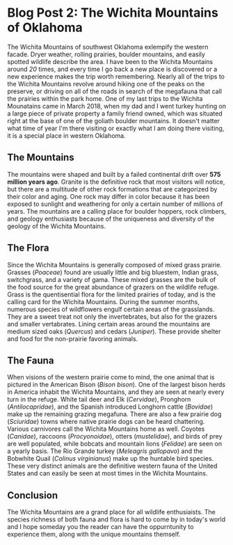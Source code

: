 # Blog Post 2: The Wichita Mountains of Oklahoma

The Wichita Mountains of southwest Oklahoma exlempify the western facade. Dryer weather, rolling prairies, boulder mountains, and easily spotted wildlife describe the area. I have been to the Wichita Mountains around *20* times, and every time I go back a new place is discovered or a new experience makes the trip worth remembering. Nearly all of the trips to the Wichita Mountains revolve around hiking one of the peaks on the preserve, or driving on all of the roads in search of the megafauna that call the prairies within the park home. One of my last trips to the Wichita Mounatains came in March 2018, when my dad and I went turkey hunting on a large piece of private property a family friend owned, which was situated right at the base of one of the goliath boulder mountains. It doesn't matter what time of year I'm there visiting or exactly what I am doing there visiting, it is a special place in western Oklahoma. 

## The Mountains

The mountains were shaped and built by a failed continental drift over **575 million years ago**. Granite is the definitive rock that most visitors will notice, but there are a multitude of other rock formations that are categorized by their color and aging. One rock may differ in color because it has been exposed to sunlight and weathering for only a certain number of millions of years. The mountains are a calling place for boulder hoppers, rock climbers, and geology enthusiasts because of the uniqueness and diversity of the geology of the Wichita Mountains. 

## The Flora

Since the Wichita Mountains is generally composed of mixed grass prairie. Grasses (*Poaceae*) found are usually little and big bluestem, Indian grass, switchgrass, and a variety of gama. These mixed grasses are the bulk of the food source for the great abundance of grazers on the wildlife refuge. Grass is the quentisential flora for the limited prairies of today, and is the calling card for the Wichita Mountains. During the summer months, numerous species of wildflowers engulf certain areas of the grasslands. They are a sweet treat not only the invertebrates, but also for the grazers and smaller vertabrates. Lining certain areas around the mountains are medium sized oaks (*Quercus*) and  cedars (*Juniper*). These provide shelter and food for the non-prairie favoring animals. 

## The Fauna

When visions of the western prairie come to mind, the one animal that is pictured in the American Bison (*Bison bison*). One of the largest bison herds in America inhabit the Wichita Mountains, and they are seen at nearly every turn in the refuge. White tail deer and Elk (*Cervidae*), Pronghorn (*Antilocapridae*),  and the Spanish introduced Longhorn cattle (*Bovidae*) make up the remaining grazing megafuna. There are also a few prairie dog (*Sciuridae*) towns where native prairie dogs can be heard chattering. Various carnivores call the Wichita Mountains home as well. Coyotes (*Canidae*), raccoons (*Procyonoidae*), otters (*mustelidae*), and birds of prey are well populated, while bobcats and mountain lions (*Felidae*) are seen on a yearly basis. The Rio Grande turkey (*Meleagris gallopavo*) and the Bobwhite Quail (*Colinus virginianus*) make up the huntable bird species. These very distinct animals are the definitive western fauna of the United States and can easily be seen at most times in the Wichita Mountains. 

## Conclusion

The Wichita Mountains are a grand place for all wildlife enthusiaists. The species richness of both fauna and flora is hard to come by in today's world and I hope someday you the reader can have the oppurntunity to experience them, along with the unique mountains themself. 

